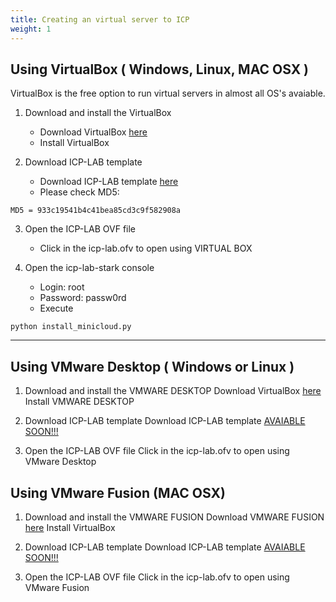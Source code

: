 ```yaml
---
title: Creating an virtual server to ICP
weight: 1
---
```


## Using VirtualBox ( Windows, Linux, MAC OSX )

VirtualBox is the free option to run virtual servers in almost all OS's avaiable.

1. Download and install the VirtualBox
    - Download VirtualBox [here](https://www.virtualbox.org/wiki/Downloads)
    - Install VirtualBox


2. Download ICP-LAB template
    - Download ICP-LAB template [here](https://s3-api.wdc-us-geo.objectstorage.softlayer.net/jmbarros-minicloud/icp-lab-stark.ova)
    - Please check MD5:
```
MD5 = 933c19541b4c41bea85cd3c9f582908a
````


3. Open the ICP-LAB OVF file 
    - Click in the icp-lab.ofv to open using VIRTUAL BOX


4. Open the icp-lab-stark console
    - Login: root
    - Password: passw0rd
    - Execute 
````
python install_minicloud.py
````
    



------------------------

## Using VMware Desktop ( Windows or Linux )

1. Download and install the VMWARE DESKTOP
Download VirtualBox [here](https://www.virtualbox.org/wiki/Downloads)
Install VMWARE DESKTOP

2. Download ICP-LAB template
Download ICP-LAB template [AVAIABLE SOON!!!]()

3. Open the ICP-LAB OVF file 
Click in the icp-lab.ofv to open using VMware Desktop

## Using VMware Fusion (MAC OSX)

1. Download and install the VMWARE FUSION
Download VMWARE FUSION [here](https://www.virtualbox.org/wiki/Downloads)
Install VirtualBox

2. Download ICP-LAB template
Download ICP-LAB template [AVAIABLE SOON!!!]()

3. Open the ICP-LAB OVF file 
Click in the icp-lab.ofv to open using VMware Fusion

